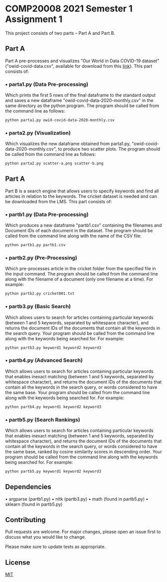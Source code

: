 # COMP20008 2021 Semester 1 Assignment 1

This project consists of two parts – Part A and Part B. 

## Part A
Part A pre-processes and visualizes "Our World in Data COVID-19 dataset" ("owid-covid-data.csv", available for download from this [link](https://covid.ourworldindata.org/data/owid-covid-data.csv)). This part consists of:

### • parta1.py (Data Pre-processing)
Which prints the first 5 rows of the final dataframe to the standard output and saves a new dataframe "owid-covid-data-2020-monthly.csv" in the same directory as the python program. The program should be called from the command line as follows:

```bash
python parta1.py owid-covid-data-2020-monthly.csv
```

### • parta2.py (Visualization)
Which visualizes the new dataframe obtained from parta1.py, "owid-covid-data-2020-monthly.csv", to produce two scatter plots. The program should be called from the command line as follows:

```bash
python parta2.py scatter-a.png scatter-b.png
```

## Part A
Part B is a search engine that allows users to specify keywords and find all articles in relation to the keywords. The cricket dataset is needed and can be downloaded from the LMS. This part consists of:

### • partb1.py (Data Pre-processing)
Which produces a new dataframe "partb1.csv" containing the filenames and Document IDs of each document in the dataset. The program should be called from the command line along with the name of the CSV file:

```bash
python partb1.py partb1.csv
```

### • partb2.py (Pre-Processing)
Which pre-processes article in the cricket folder from the specified file in the input command.
The program should be called from the command line along with the filename of a document (only one filename at a time). For example:

```bash
python partb2.py cricket001.txt
```

### • partb3.py (Basic Search)
Which allows users to search for articles containing particular keywords (between 1 and 5 keywords, separated by whitespace character), and returns the document IDs of the documents that contain all the keywords in the search query. Your program should be called from the command line along with the keywords being searched for. For example:

```bash
python partb3.py keyword1 keyword2 keyword3
```

### • partb4.py (Advanced Search)
Which allows users to search for articles containing particular keywords that enables inexact matching (between 1 and 5 keywords, separated by whitespace character), and returns the document IDs of the documents that contain all the keywords in the search query, or words considered to have the same base. Your program should be called from the command line along with the keywords being searched for. For example:

```bash
python partb4.py keyword1 keyword2 keyword3
```

### • partb5.py (Search Rankings)
Which allows users to search for articles containing particular keywords that enables inexact matching (between 1 and 5 keywords, separated by whitespace character), and returns the document IDs of the documents that contain all the keywords in the search query, or words considered to have the same base, ranked by cosine similarity scores in descending order. Your program should be called from the command line along with the keywords being searched for. For example:

```bash
python partb5.py keyword1 keyword2 keyword3
```

## Dependencies
• argparse (partb1.py)
• nltk (partb3.py)
• math (found in partb5.py)
• sklearn (found in partb5.py)

## Contributing
Pull requests are welcome. For major changes, please open an issue first to discuss what you would like to change.

Please make sure to update tests as appropriate.

## License
[MIT](https://choosealicense.com/licenses/mit/)
